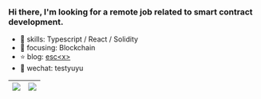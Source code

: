 ### Hi there, I'm looking for a remote job related to smart contract development.


- 🔨 skills: Typescript / React / Solidity
- 🎯 focusing: Blockchain
- ⭐ blog: [esc\<x\>](https://escx.github.io)
- 💬 wechat: testyuyu


<!--START_SECTION:waka-->
<!--END_SECTION:waka-->


| <img align="center" src="https://github-readme-stats.vercel.app/api/?username=escX&show_icons=true&theme=buefy&hide_border=true&card_width=500" /> | <img align="center" src="https://github-readme-stats.vercel.app/api/top-langs/?username=escX&layout=compact&theme=buefy&hide_border=true&card_width=500" /> |
| ------------- | ------------- |
